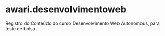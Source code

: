 # awari.desenvolvimentoweb
Registro do Conteúdo do curso Desenvolvimento Web Autonomous, para teste de bolsa
